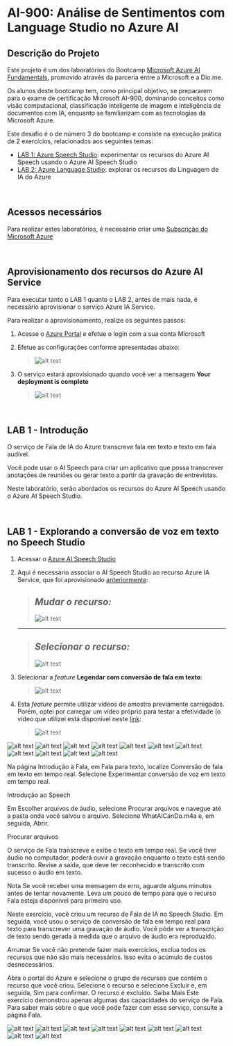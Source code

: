# AI-900: Análise de Sentimentos com Language Studio no Azure AI

## Descrição do Projeto

Este projeto é um dos laboratórios do Bootcamp [Microsoft Azure AI Fundamentals](https://web.dio.me/track/microsoft-azure-ai-fundamentals), promovido através da parceria entre a Microsoft e a Dio.me.

Os alunos deste bootcamp tem, como principal objetivo, se prepararem para o exame de certificação Microsoft AI-900, dominando conceitos como visão computacional, classificação inteligente de imagem e inteligência de documentos com IA, enquanto se familiarizam com as tecnologias da Microsoft Azure.

Este desafio é o de número 3 do bootcamp e consiste na execução prática de 2 exercícios, relacionados aos seguintes temas:

- [LAB 1: Azure Speech Studio](http://aka.ms/ai900-bing-copilot): experimentar os recursos do Azure AI Speech usando o Azure AI Speech Studio
- [LAB 2: Azure Language Studio](http://aka.ms/ai900-azure-openai): explorar os recursos da Linguagem de IA do Azure

<br>

## Acessos necessários

Para realizar estes laboratórios, é necessário criar uma [Subscrição do Microsoft Azure](https://azure.microsoft.com/)

<br>

## Aprovisionamento dos recursos do Azure AI Service

Para executar tanto o LAB 1 quanto o LAB 2, antes de mais nada, é necessário aprovisionar o serviço Azure IA Service.

Para realizar o aprovisionamento, realize os seguintes passos:

1) Acesse o [Azure Portal](https://portal.azure.com/) e efetue o login com a sua conta Microsoft
2) Efetue as configurações conforme apresentadas abaixo:
   
   > ![alt text](readmeFiles/gifs/001.gif)

3) O serviço estará aprovisionado quando você ver a mensagem **Your deployment is complete**

   > ![alt text](readmeFiles/images/002.png)

<br>

## LAB 1 - Introdução

O serviço de Fala de IA do Azure transcreve fala em texto e texto em fala audível.

Você pode usar o AI Speech para criar um aplicativo que possa transcrever anotações de reuniões ou gerar texto a partir da gravação de entrevistas.

Neste laboratório, serão abordados os recursos do Azure AI Speech usando o Azure AI Speech Studio.

<br>

## LAB 1 - Explorando a conversão de voz em texto no Speech Studio

1) Acessar o [Azure AI Speech Studio](https://speech.microsoft.com/)
2) Aqui é necessário associar o AI Speech Studio ao recurso Azure IA Service, que foi aprovisionado [anteriormente](#Aprovisionamento-dos-recursos-do-Azure-AI-Service):
   
   > ***Mudar o recurso:***
   > ---
   > ![alt text](readmeFiles/images/003.png)

   ---
   
   > ***Selecionar o recurso:***
   > ---
   > ![alt text](readmeFiles/images/004.png)

3) Selecionar a *feature* **Legendar com conversão de fala em texto**:

   > ![alt text](readmeFiles/images/005.png)

4) Esta *feature* permite utilizar vídeos de amostra previamente carregados. Porém, optei por carregar um vídeo próprio para testar a efetividade (o vídeo que utilizei está disponível neste [link](https://github.com/rodolfoom1982/ai-900-speech-and-text-analysis/blob/main/inputs/videoSpeechToText.mp4):

   > ![alt text](readmeFiles/images/006.png)




![alt text](readmeFiles/images/007.png)
![alt text](readmeFiles/images/008.png)
![alt text](readmeFiles/images/009.png)
![alt text](readmeFiles/images/010.png)
![alt text](readmeFiles/images/011.png)
![alt text](readmeFiles/images/012.png)
![alt text](readmeFiles/images/013.png)
![alt text](readmeFiles/images/014.png)
![alt text](readmeFiles/images/015.png)
![alt text](readmeFiles/images/016.png)
![alt text](readmeFiles/images/017.png)




Na página Introdução à Fala, em Fala para texto, localize Conversão de fala em texto em tempo real. Selecione Experimentar conversão de voz em texto em tempo real.

Introdução ao Speech

Em Escolher arquivos de áudio, selecione Procurar arquivos e navegue até a pasta onde você salvou o arquivo. Selecione WhatAICanDo.m4a e, em seguida, Abrir.

Procurar arquivos

O serviço de Fala transcreve e exibe o texto em tempo real. Se você tiver áudio no computador, poderá ouvir a gravação enquanto o texto está sendo transcrito.
Revise a saída, que deve ter reconhecido e transcrito com sucesso o áudio em texto.

Nota Se você receber uma mensagem de erro, aguarde alguns minutos antes de tentar novamente. Leva um pouco de tempo para que o recurso Fala esteja disponível para primeiro uso.

Neste exercício, você criou um recurso de Fala de IA no Speech Studio. Em seguida, você usou o serviço de conversão de fala em tempo real para texto para transcrever uma gravação de áudio. Você pôde ver a transcrição de texto sendo gerada à medida que o arquivo de áudio era reproduzido.

Arrumar
Se você não pretende fazer mais exercícios, exclua todos os recursos que não são mais necessários. Isso evita o acúmulo de custos desnecessários.

Abra o portal do Azure e selecione o grupo de recursos que contém o recurso que você criou.
Selecione o recurso e selecione Excluir e, em seguida, Sim para confirmar. O recurso é excluído.
Saiba Mais
Este exercício demonstrou apenas algumas das capacidades do serviço de Fala. Para saber mais sobre o que você pode fazer com esse serviço, consulte a página Fala.


















![alt text](readmeFiles/gifs/018.gif)
![alt text](readmeFiles/images/019.png)
![alt text](readmeFiles/images/020.png)
![alt text](readmeFiles/images/021.png)
![alt text](readmeFiles/images/022.png)
![alt text](readmeFiles/images/023.png)
![alt text](readmeFiles/images/024.png)
![alt text](readmeFiles/images/025.png)
![alt text](readmeFiles/images/026.png)
